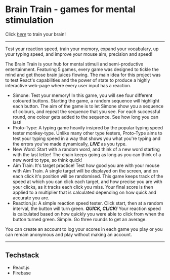 # Brain Train - games for mental stimulation

Click [_here_](https://the-brain-train.web.app/) to train your brain!

---------------------

Test your reaction speed, train your memory, expand your vocabulary, up your typing speed, and improve your mouse aim, precision and speed!

The Brain Train is your hub for mental stimuli and semi-productive entertainment. Featuring 5 games, every game was designed to tickle the mind and get those brain juices flowing. The main idea for this project was to test React's capabilities and the power of state to produce a highly interactive web-page where every user input has a reaction.

- Simone: Test your memory! In this game, you will see four different coloured buttons. Starting the game, a random sequence will highlight each button. The aim of the game is to let Simone show you a sequence of colours, and repeat the sequence that you see. For each successful round, one colour gets added to the sequence. See how long you can last! 
- Proto-Type: A typing game heavily insipred by the popular typing speed tester monkey-type. Unlike many other type testers, Proto-Type aims to test your typing speed in a way that shows you what you're typing and the errors you've made dynamically, ***LIVE*** as you type. 
- New Word: Start with a random word, and think of a new word starting with the last letter! The chain keeps going as long as you can think of a new word to type, so think quick!
- Aim Train: It's target practice! Test how good you are with your mouse with Aim Train. A single target will be displayed on the screen, and on each click it's position will be randomised. This game keeps track of the speed at which you can click each target, and how precise you are with your clicks, as it tracks each click you miss. Your final score is then applied to a multiplier that is calculated depending on how quick and accurate you are.
- Reaction.js: A simple reaction speed tester. Click start, then at a random interval, the button will turn green. ***QUICK, CLICK!*** Your reaction speed is calculated based on how quickly you were able to click from when the button turned green. Simple. Go three rounds to get an average.

You can create an account to log your scores in each game you play or you can remain anonymous and play without making an account.

-----------------

## Techstack
- React.js
- Firebase
